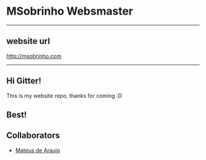 # MSobrinho Websmaster
----
## website url
 http://msobrinho.com

----
## Hi Gitter!
This is my website repo, thanks for coming :D

Best!
----
## Collaborators
* [Mateus de Araujo](http://doubleweb.com.br/mateus/)

